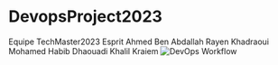 # DevopsProject2023
Equipe TechMaster2023 Esprit
Ahmed Ben Abdallah
Rayen Khadraoui
Mohamed Habib Dhaouadi
Khalil Kraiem
![DevOps Workflow](https://images.ctfassets.net/o7xu9whrs0u9/4EQIsQVkFipP91sR3Od9lK/168b3167060e8fe9b9961e462577436f/devops-workflow.png)

